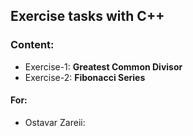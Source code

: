 ## Exercise tasks with C++

### Content:
- Exercise-1: **Greatest Common Divisor**
- Exercise-2: **Fibonacci Series**

#### For:
- Ostavar Zareii: